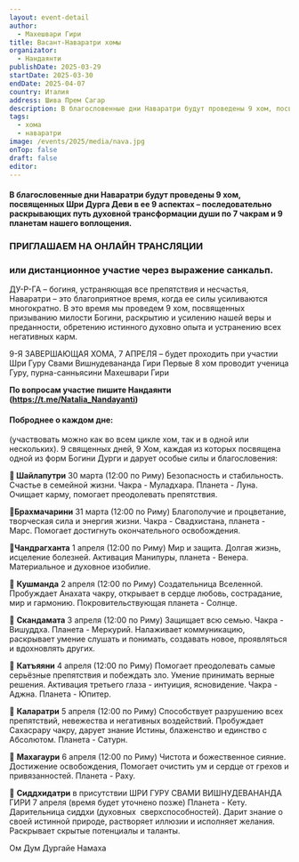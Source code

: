 ```yaml
---
layout: event-detail
author:
  - Махешвари Гири
title: Васант-Наваратри хомы
organizator:
  - Нандаянти
publishDate: 2025-03-29
startDate: 2025-03-30
endDate: 2025-04-07
country: Италия
address: Шива Прем Сагар
description: В благословенные дни Наваратри будут проведены 9 хом, посвященных Шри Дурга Деви в ее 9 аспектах – последовательно раскрывающих путь духовной трансформации души по 7 чакрам и 9 планетам нашего воплощения.
tags:
  - хома
  - наваратри
image: /events/2025/media/nava.jpg
onTop: false
draft: false
editor:
---
```


#### **В благословенные дни Наваратри будут проведены 9 хом, посвященных Шри Дурга Деви в ее 9 аспектах – последовательно раскрывающих путь духовной трансформации души по 7 чакрам и 9 планетам нашего воплощения.**

### **ПРИГЛАШАЕМ НА ОНЛАЙН ТРАНСЛЯЦИИ**
### **или дистанционное участие через выражение санкальп.**

ДУ-Р-ГА – богиня, устраняющая все препятствия и несчастья, Наваратри – это благоприятное время, когда ее силы усиливаются многократно. В это время мы проведем 9 хом, посвященных призыванию милости Богини, раскрытию и усилению нашей веры и преданности, обретению истинного духовно опыта и устранению всех негативных карм.

9-Я ЗАВЕРШАЮЩАЯ ХОМА, 7 АПРЕЛЯ – будет проходить при участии Шри Гуру Свами Вишнудевананда Гири
Первые 8 хом проводит ученица Гуру, пурна-санньясини Махешвари Гири

**По вопросам участие пишите Нандаянти (https://t.me/Natalia_Nandayanti)**

#### Поброднее о каждом дне:
(участвовать можно как во всем цикле хом, так и в одной или нескольких).
9 священных дней, 9 Хом, каждая из которых посвящена одной из форм Богини Дурги и дарует особые силы и благословения: 

**🔸 Шайлапутри**
30 марта (12:00 по Риму)
	Безопасность и стабильность. Счастье в семейной жизни. Чакра - Муладхара. Планета - Луна. Очищает карму, помогает преодолевать препятствия.

**🔸Брахмачарини** 
31 марта (12:00 по Риму)
Благополучие и процветание, творческая сила и энергия жизни. Чакра - Свадхистана, планета - Марс. Помогает достигнуть окончательного освобождения.

🔸**Чандрагханта**
1 апреля  (12:00 по Риму)
Мир и защита. Долгая жизнь, исцеление болезней. Активация Манипуры, планета - Венера. Материальное и духовное изобилие.  

🔸 **Кушманда**
2 апреля  (12:00 по Риму)
Создательница Вселенной. Пробуждает Анахата чакру, открывает в сердце любовь, сострадание, мир и гармонию. Покровительствующая планета - Солнце.

🔸 **Скандамата**
3 апреля  (12:00 по Риму)
Защищает всю семью. Чакра - Вишуддха. Планета - Меркурий. Налаживает коммуникацию, раскрывает умение слушать и понимать, создавать новое, проявляться и вдохновлять других. 

🔸 **Катъяяни**
4 апреля (12:00 по Риму)
Помогает преодолевать самые серьёзные препятствия и побеждать зло. Умение принимать верные решения. Активация третьего глаза - интуиция, ясновидение. Чакра - Аджна. Планета - Юпитер.

🔸 **Каларатри**
5 апреля (12:00 по Риму) 
Способствует разрушению всех препятствий, невежества и негативных воздействий. Пробуждает Сахасрару чакру, дарует знание Истины, блаженство и единство с Абсолютом. Планета - Сатурн.

🔸 **Махагаури**
6 апреля (12:00 по Риму)
Чистота и божественное сияние. Достижение освобождения, Помогает очистить ум и сердце от грехов и привязанностей.  Планета - Раху.

🔸 **Сиддхидатри**
в присутствии ШРИ ГУРУ СВАМИ ВИШНУДЕВАНАНДА ГИРИ
7 апреля (время будет уточнено позже) 
Планета - Кету. Дарительница сиддхи (духовных  сверхспособностей). Дарит знание о своей истинной природе, растворяет иллюзии и исполняет желания. Раскрывает скрытые потенциалы и таланты.

Ом Дум Дургайе Намаха